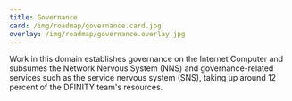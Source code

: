 ```yaml
---
title: Governance
card: /img/roadmap/governance.card.jpg
overlay: /img/roadmap/governance.overlay.jpg
---
```


Work in this domain establishes governance on the Internet Computer and subsumes the Network Nervous System (NNS) and governance-related services such as the service nervous system (SNS), taking up around 12 percent of the DFINITY team's resources.  
